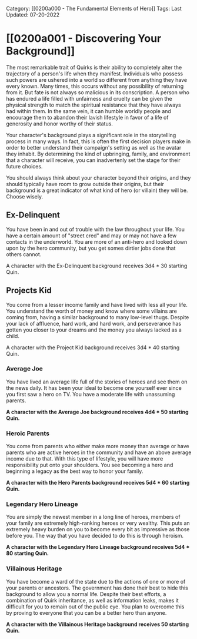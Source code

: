 Category: [[0200a000 - The Fundamental Elements of Hero]]
Tags:
Last Updated: 07-20-2022

# [[0200a001 - Discovering Your Background]]

The most remarkable trait of Quirks is their ability to completely alter the trajectory of a person's life when they manifest. Individuals who possess such powers are ushered into a world so different from anything they have every known. Many times, this occurs without any possibility of returning from it. But fate is not always so malicious in its conscription. A person who has endured a life filled with unfairness and cruelty can be given the physical strength to match the spiritual resistance that they have always had within them. In the same vein, it can humble worldly people and encourage them to abandon their lavish lifestyle in favor of a life of generosity and honor worthy of their status.

Your character's background plays a significant role in the storytelling process in many ways. In fact, this is often the first decision players make in order to better understand their campaign's setting as well as the avatar they inhabit. By determining the kind of upbringing, family, and environment that a character will receive, you can inadvertenly set the stage for their future choices.

You should always think about your character beyond their origins, and they should typically have room to grow outside their origins, but their background is a great indicator of what kind of hero (or villain) they will be. Choose wisely.

## **Ex-Delinquent**

You have been in and out of trouble with the law throughout your life. You have a certain amount of "street cred" and may or may not have a few contacts in the underworld. You are more of an anti-hero and looked down upon by the hero community, but you get somes dirtier jobs done that others cannot.

A character with the Ex-Delinquent background receives 3d4 \* 30 starting Quin.

## **Projects Kid**

You come from a lesser income family and have lived with less all your life. You understand the worth of money and know where some villains are coming from, having a similar background to many low-level thugs. Despite your lack of affluence, hard work, and hard work, and perseverance has gotten you closer to your dreams and the money you always lacked as a child.

A character with the Project Kid background receives 3d4 \* 40 starting Quin.

### Average Joe

You have lived an average life full of the stories of heroes and see them on the news daily. It has been your ideal to become one yourself ever since you first saw a hero on TV. You have a moderate life with unassuming parents.

**A character with the Average Joe background receives 4d4 \* 50 starting Quin.**

### Heroic Parents

You come from parents who either make more money than average or have parents who are active heroes in the community and have an above average income due to that. With this type of lifestyle, you will have more responsibility put onto your shoulders. You see becoming a hero and beginning a legacy as the best way to honor your family.

**A character with the Hero Parents background receives 5d4 \* 60 starting Quin.**

### Legendary Hero Lineage

You are simply the newest member in a long line of heroes, members of your family are extremely high-ranking heroes or very wealthy. This puts an extremely heavy burden on you to become every bit as impressive as those before you. The way that you have decided to do this is through heroism.

**A character with the Legendary Hero Lineage background receives 5d4 \* 80 starting Quin.**

### Villainous Heritage

You have become a ward of the state due to the actions of one or more of your parents or ancestors. The government has done their best to hide this background to allow you a normal life. Despite their best efforts, a combination of Quirk inheritance, as well as information leaks, makes it difficult for you to remain out of the public eye. You plan to overcome this by proving to everyone that you can be a better hero than anyone. 

**A character with the Villainous Heritage background receives 50 starting Quin.**


